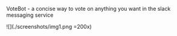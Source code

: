 VoteBot - a concise way to vote on anything you want in the slack messaging service

![](./screenshots/img1.png =200x)

